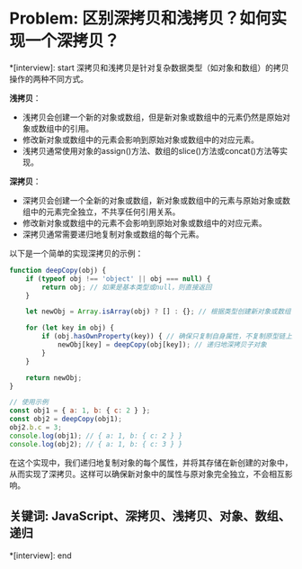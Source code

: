 # Problem: 区别深拷贝和浅拷贝？如何实现一个深拷贝？

*[interview]: start
深拷贝和浅拷贝是针对复杂数据类型（如对象和数组）的拷贝操作的两种不同方式。

**浅拷贝**：

- 浅拷贝会创建一个新的对象或数组，但是新对象或数组中的元素仍然是原始对象或数组中的引用。
- 修改新对象或数组中的元素会影响到原始对象或数组中的对应元素。
- 浅拷贝通常使用对象的assign()方法、数组的slice()方法或concat()方法等实现。

**深拷贝**：

- 深拷贝会创建一个全新的对象或数组，新对象或数组中的元素与原始对象或数组中的元素完全独立，不共享任何引用关系。
- 修改新对象或数组中的元素不会影响到原始对象或数组中的对应元素。
- 深拷贝通常需要递归地复制对象或数组的每个元素。

以下是一个简单的实现深拷贝的示例：

```javascript
function deepCopy(obj) {
    if (typeof obj !== 'object' || obj === null) {
        return obj; // 如果是基本类型或null，则直接返回
    }

    let newObj = Array.isArray(obj) ? [] : {}; // 根据类型创建新对象或数组

    for (let key in obj) {
        if (obj.hasOwnProperty(key)) { // 确保只复制自身属性，不复制原型链上的属性
            newObj[key] = deepCopy(obj[key]); // 递归地深拷贝子对象
        }
    }

    return newObj;
}

// 使用示例
const obj1 = { a: 1, b: { c: 2 } };
const obj2 = deepCopy(obj1);
obj2.b.c = 3;
console.log(obj1); // { a: 1, b: { c: 2 } }
console.log(obj2); // { a: 1, b: { c: 3 } }
```

在这个实现中，我们递归地复制对象的每个属性，并将其存储在新创建的对象中，从而实现了深拷贝。这样可以确保新对象中的属性与原对象完全独立，不会相互影响。

## 关键词: JavaScript、深拷贝、浅拷贝、对象、数组、递归
*[interview]: end
